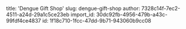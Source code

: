 title: 'Dengue Gift Shop'
slug: dengue-gift-shop
author: 7328c14f-7ec2-4511-a24d-29a1c5ce23eb
import_id: 30dc92fb-4956-479b-a43c-99fdf4ce4837
id: 1f18c710-1fcc-47dd-9b71-943060b9cc08
